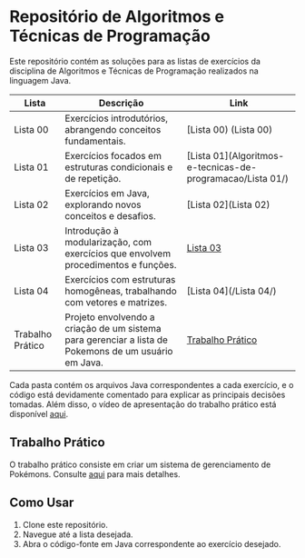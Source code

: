 # Repositório de Algoritmos e Técnicas de Programação

Este repositório contém as soluções para as listas de exercícios da disciplina de Algoritmos e Técnicas de Programação realizados na linguagem Java.

| Lista | Descrição | Link |
|-------|-----------|------|
| Lista 00 | Exercícios introdutórios, abrangendo conceitos fundamentais. | [Lista 00) (Lista 00) |
| Lista 01 | Exercícios focados em estruturas condicionais e de repetição. | [Lista 01](Algoritmos-e-tecnicas-de-programacao/Lista 01/) |
| Lista 02 | Exercícios em Java, explorando novos conceitos e desafios. | [Lista 02](Lista 02) |
| Lista 03 | Introdução à modularização, com exercícios que envolvem procedimentos e funções. | [Lista 03](./Lista03) |
| Lista 04 | Exercícios com estruturas homogêneas, trabalhando com vetores e matrizes. | [Lista 04](/Lista 04/) |
| Trabalho Prático | Projeto envolvendo a criação de um sistema para gerenciar a lista de Pokemons de um usuário em Java. | [Trabalho Prático](link_da_pasta_do_TrabalhoPratico) |

Cada pasta contém os arquivos Java correspondentes a cada exercício, e o código está devidamente comentado para explicar as principais decisões tomadas.
Além disso, o vídeo de apresentação do trabalho prático está disponível [aqui](https://www.youtube.com/watch?v=MeMvdjDjEc0).


## Trabalho Prático

O trabalho prático consiste em criar um sistema de gerenciamento de Pokémons. Consulte [aqui](./trabalho_pratico) para mais detalhes.

## Como Usar

1. Clone este repositório.
2. Navegue até a lista desejada.
3. Abra o código-fonte em Java correspondente ao exercício desejado.

